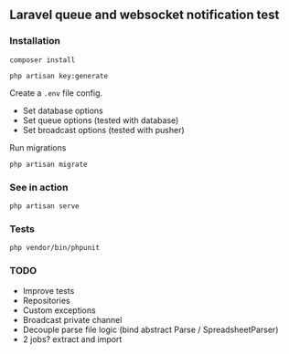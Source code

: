 ## Laravel queue and websocket notification test

### Installation

```
composer install
```

```
php artisan key:generate
```

Create a `.env` file config.

- Set database options
- Set queue options (tested with database)
- Set broadcast options (tested with pusher)

Run migrations

```
php artisan migrate
```

### See in action

```
php artisan serve
```

### Tests

```
php vendor/bin/phpunit
```

### TODO

- Improve tests 
- Repositories
- Custom exceptions
- Broadcast private channel
- Decouple parse file logic (bind abstract Parse / SpreadsheetParser)
- 2 jobs? extract and import 